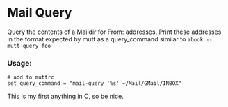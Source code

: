 # Mail Query

Query the contents of a Maildir for From: addresses. Print these 
addresses in the format expected by mutt as a query_command similar to 
`abook --mutt-query foo`

### Usage:

    # add to muttrc
    set query_command = "mail-query '%s' ~/Mail/GMail/INBOX"

This is my first anything in C, so be nice.
